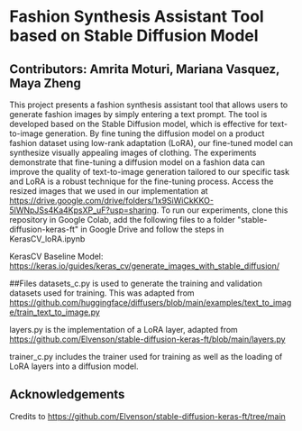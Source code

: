 # Fashion Synthesis Assistant Tool based on Stable Diffusion Model
## Contributors: Amrita Moturi, Mariana Vasquez, Maya Zheng

This project presents a fashion synthesis assistant tool that allows users to generate fashion images by simply entering a text prompt. The tool is developed based on the Stable Diffusion model, which is effective for text-to-image generation. By fine tuning the diffusion model on a product fashion dataset using low-rank adaptation (LoRA), our fine-tuned model can synthesize visually appealing images of clothing. The experiments demonstrate that fine-tuning a diffusion model on a fashion data can improve the quality of text-to-image generation tailored to our specific task and LoRA is a robust technique for the fine-tuning process. Access the resized images that we used in our implementation at https://drive.google.com/drive/folders/1x9SiWiCkKKO-5lWNpJSs4Ka4KpsXP_uF?usp=sharing. To run our experiments, clone this repository in Google Colab, add the following files to a folder "stable-diffusion-keras-ft" in Google Drive and follow the steps in KerasCV_loRA.ipynb

KerasCV Baseline Model: https://keras.io/guides/keras_cv/generate_images_with_stable_diffusion/

##Files
datasets_c.py is used to generate the training and validation datasets used for training. This was adapted from https://github.com/huggingface/diffusers/blob/main/examples/text_to_image/train_text_to_image.py

layers.py is the implementation of a LoRA layer, adapted from https://github.com/Elvenson/stable-diffusion-keras-ft/blob/main/layers.py

trainer_c.py includes the trainer used for training as well as the loading of LoRA layers into a diffusion model. 




## Acknowledgements
Credits to https://github.com/Elvenson/stable-diffusion-keras-ft/tree/main 
